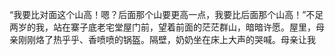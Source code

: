 “我要比对面这个山高！嗯？后面那个山要更高一点，我要比后面那个山高！”不足两岁的我，站在寨子底老宅堂屋门前，望着前面的茫茫群山，暗暗许愿。屋里，母亲刚刚烙了热乎乎、香喷喷的锅盔。隔壁，奶奶坐在床上大声的哭喊。母亲让我 


